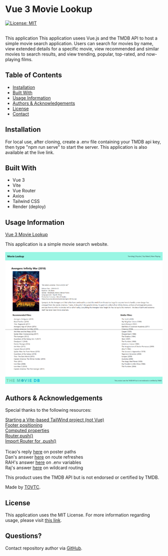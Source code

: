 
  # Vue 3 Movie Lookup
  [![License: MIT](https://img.shields.io/badge/License-MIT-yellow.svg)](https://opensource.org/licenses/MIT)</br></br>
    
  This application This application usees Vue.js and the TMDB API to host a simple movie search application. Users can search for movies by name, view extended details for a specific movie, view recommended and similar movies to search results, and view trending, popular, top-rated, and now-playing films.
  
  ## Table of Contents
  
  * [Installation](#installation)
  * [Built With](#built)
  * [Usage Information](#usage)
  * [Authors & Acknowledgements](#credits)
  * [License](#license)
  * [Contact](#questions)
  
  ## Installation<a name="installation"></a>
  For local use, after cloning, create a .env file containing your TMDB api key, then type "npm run serve" to start the server. This application is also available at the live link.

  ## Built With<a name="built"></a>
  * Vue 3
  * Vite
  * Vue Router
  * Axios
  * Tailwind CSS
  * Render (deploy)
  
  ## Usage Information<a name="usage"></a>
  [Vue 3 Movie Lookup](https://vue-3-movie-lookup.onrender.com)</br>
    
  This application is a simple movie search website.</br>
  </br>![Vue 3 Movie Lookup](./src/assets/movie-lookup.png "Vue 3 Movie Lookup")</br>
    
  ## Authors & Acknowledgements<a name="credits"></a>
  Special thanks to the following resources:

  [Starting a Vite-based TailWind project (not Vue)](https://www.codingthesmartway.com/how-to-use-tailwind-css-with-vue-and-vite/)</br>
  [Footer positioning](https://www.freecodecamp.org/news/how-to-keep-your-footer-where-it-belongs-59c6aa05c59c/)</br>
  [Computed properties](https://vuejs.org/guide/essentials/computed.html)</br>
  [Router.push()](https://router.vuejs.org/guide/essentials/navigation.html)</br>
  [Import Router for .push()](https://www.codemag.com/Article/2101051/Routing-in-Vue3-Navigating-the-Options)</br></br>
  Ticao's reply [here](https://www.themoviedb.org/talk/5f3ef4eec175b200365ee352) on poster paths</br>
  Dan's answer [here](https://stackoverflow.com/questions/66210222/vue-refresh-page-on-param-id-changes-for-the-same-page) on route refreshes</br>
  RAH's answer [here](https://stackoverflow.com/questions/50828904/using-environment-variables-with-vue-js) on .env variables</br>
  Raj's answer [here](https://stackoverflow.com/questions/63526486/vue-router-catch-all-wildcard-not-working) on wildcard routing</br>

  This product uses the TMDB API but is not endorsed or certified by TMDB.
  
  Made by [TOVTC](https://github.com/TOVTC).
  
  ## License<a name="license"></a>
  This application uses the MIT License. For more information regarding usage, please visit [this link](https://opensource.org/licenses/MIT).

  ## Questions?<a name="questions"></a>
  Contact repository author via [GitHub](https://github.com/TOVTC).</br>
    